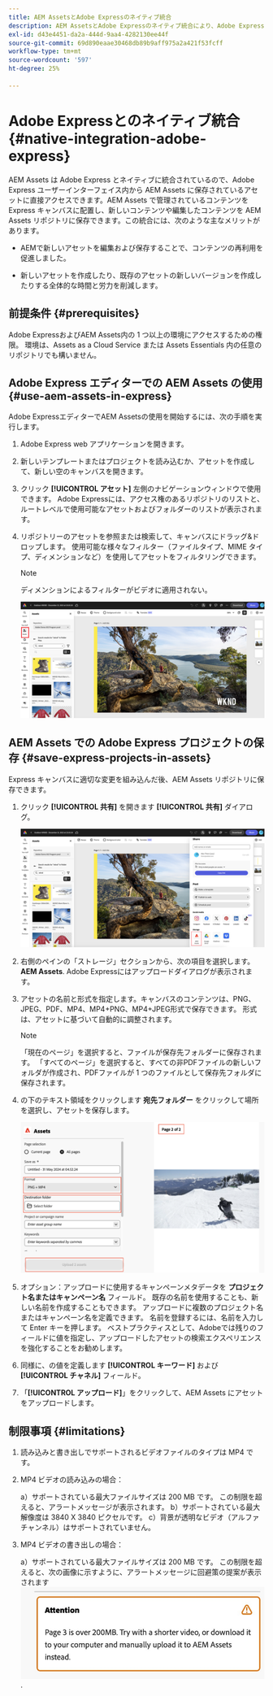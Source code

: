 ```yaml
---
title: AEM AssetsとAdobe Expressのネイティブ統合
description: AEM AssetsとAdobe Expressのネイティブ統合により、Adobe Expressのユーザーインターフェイス内から、AEM Assetsに保存されているアセットに直接アクセスできます。
exl-id: d43e4451-da2a-444d-9aa4-4282130ee44f
source-git-commit: 69d890eaae30468db89b9aff975a2a421f53fcff
workflow-type: tm+mt
source-wordcount: '597'
ht-degree: 25%

---
```


# Adobe Expressとのネイティブ統合 {#native-integration-adobe-express}

AEM Assets は Adobe Express とネイティブに統合されているので、Adobe Express ユーザーインターフェイス内から AEM Assets に保存されているアセットに直接アクセスできます。AEM Assets で管理されているコンテンツを Express キャンバスに配置し、新しいコンテンツや編集したコンテンツを AEM Assets リポジトリに保存できます。この統合には、次のような主なメリットがあります。

* AEMで新しいアセットを編集および保存することで、コンテンツの再利用を促進しました。

* 新しいアセットを作成したり、既存のアセットの新しいバージョンを作成したりする全体的な時間と労力を削減します。

## 前提条件 {#prerequisites}

Adobe ExpressおよびAEM Assets内の 1 つ以上の環境にアクセスするための権限。 環境は、Assets as a Cloud Service または Assets Essentials 内の任意のリポジトリでも構いません。


## Adobe Express エディターでの AEM Assets の使用 {#use-aem-assets-in-express}

Adobe ExpressエディターでAEM Assetsの使用を開始するには、次の手順を実行します。

1. Adobe Express web アプリケーションを開きます。

2. 新しいテンプレートまたはプロジェクトを読み込むか、アセットを作成して、新しい空のキャンバスを開きます。

3. クリック **[!UICONTROL アセット]** 左側のナビゲーションウィンドウで使用できます。 Adobe Expressには、アクセス権のあるリポジトリのリストと、ルートレベルで使用可能なアセットおよびフォルダーのリストが表示されます。

4. リポジトリーのアセットを参照または検索して、キャンバスにドラッグ&amp;ドロップします。 使用可能な様々なフィルター（ファイルタイプ、MIME タイプ、ディメンションなど）を使用してアセットをフィルタリングできます。

   >[!NOTE]
   >
   >ディメンションによるフィルターがビデオに適用されない。

   ![Assets アドオンからアセットを含める](assets/adobe-express-native-integration.png)


## AEM Assets での Adobe Express プロジェクトの保存 {#save-express-projects-in-assets}

Express キャンバスに適切な変更を組み込んだ後、AEM Assets リポジトリに保存できます。

1. クリック **[!UICONTROL 共有]** を開きます **[!UICONTROL 共有]** ダイアログ。

   ![AEM でのアセットの保存](assets/adobe-express-share.png)

2. 右側のペインの「ストレージ」セクションから、次の項目を選択します。 **AEM Assets**. Adobe Expressにはアップロードダイアログが表示されます。
3. アセットの名前と形式を指定します。キャンバスのコンテンツは、PNG、JPEG、PDF、MP4、MP4+PNG、MP4+JPEG形式で保存できます。 形式は、アセットに基づいて自動的に調整されます。

   >[!NOTE]
   >
   >「現在のページ」を選択すると、ファイルが保存先フォルダーに保存されます。 「すべてのページ」を選択すると、すべての非PDFファイルの新しいフォルダが作成され、PDFファイルが 1 つのファイルとして保存先フォルダに保存されます。

4. の下のテキスト領域をクリックします **宛先フォルダー** をクリックして場所を選択し、アセットを保存します。

   ![AEM でのアセットの保存](/help/assets/assets/page-selection-and-destination-folder.png)

5. オプション：アップロードに使用するキャンペーンメタデータを **プロジェクト名またはキャンペーン名** フィールド。 既存の名前を使用することも、新しい名前を作成することもできます。 アップロードに複数のプロジェクト名またはキャンペーン名を定義できます。 名前を登録するには、名前を入力して Enter キーを押します。
ベストプラクティスとして、Adobeでは残りのフィールドに値を指定し、アップロードしたアセットの検索エクスペリエンスを強化することをお勧めします。

6. 同様に、の値を定義します **[!UICONTROL キーワード]** および **[!UICONTROL チャネル]** フィールド。

7. 「**[!UICONTROL アップロード]**」をクリックして、AEM Assets にアセットをアップロードします。




## 制限事項 {#limitations}

1. 読み込みと書き出しでサポートされるビデオファイルのタイプは MP4 です。

2. MP4 ビデオの読み込みの場合：

   a）サポートされている最大ファイルサイズは 200 MB です。 この制限を超えると、アラートメッセージが表示されます。
b）サポートされている最大解像度は 3840 X 3840 ピクセルです。
c）背景が透明なビデオ（アルファチャンネル）はサポートされていません。

3. MP4 ビデオの書き出しの場合：

   a）サポートされている最大ファイルサイズは 200 MB です。 この制限を超えると、次の画像に示すように、アラートメッセージに回避策の提案が表示されます
   ![アラートと回避策](/help/assets/assets/alert-with-workaround.png).
